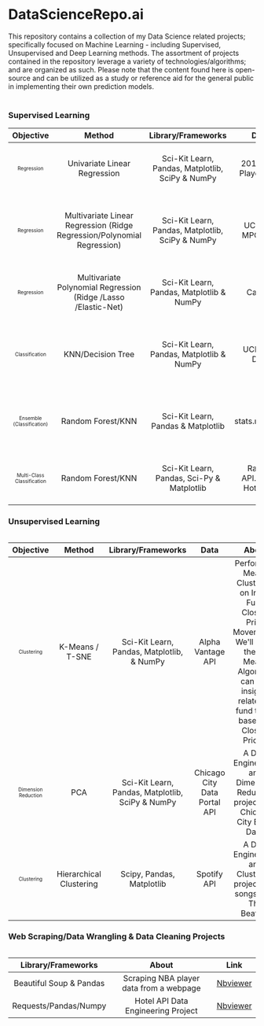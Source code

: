 # DataScienceRepo.ai 
This repository contains a collection of  my Data Science related projects; specifically focused on Machine Learning - including Supervised, Unsupervised and Deep Learning methods.  The assortment of  projects contained in the repository leverage  a variety of technologies/algorithms; and are organized as such. Please note that the content found here is open-source and can be utilized as a study or reference aid for the general public in implementing their own prediction models.
<br>
<br>
### Supervised Learning
<table>
<thead>
<tr>
<th align="center">Objective</th>
<th align="center">Method</th>
<th align="center">Library/Frameworks</th>
<th align="center">Data</th>
<th align="center">About</th>
<th align="center">Link</th>  
</tr>
<thead>

<tbody>
<tr>

<td align="center"><font size="1">Regression</font></td>
<td align="center">Univariate Linear Regression</td>
<td align="center">Sci-Kit Learn, Pandas, Matplotlib, SciPy & NumPy</td>
<td align="center">2015 NBA Player Data</td>
<td align="center">Linear Regression Model for NBA Player Weights.</td>  
<td align="center"><a href="https://nbviewer.jupyter.org/urls/gist.githubusercontent.com/TivoK/deda2bdfc10472596009625c92682b79/raw/af3a32323a9e7e022645863c349c60c79052aa4e/NBA.ipynb">Nbviewer</a></td>

</tr>
<tr>

<td align="center"><font size="1">Regression</font></td>
<td align="center">Multivariate Linear Regression (Ridge Regression/Polynomial Regression)</td>
<td align="center">Sci-Kit Learn, Pandas, Matplotlib, SciPy & NumPy</td>
<td align="center">UCI Auto MPG Data</td>
<td align="center">A comparison of Ridge Regression and Polynomial Regression on MPG Data.</td>  
<td align="center"><a href="https://nbviewer.jupyter.org/gist/TivoK/4c88b397f8bc31f42756b00256c5a2d4">Nbviewer</a></td>


</tr>

<tr>

<td align="center"><font size="1">Regression</font></td>
<td align="center">Multivariate Polynomial Regression (Ridge /Lasso /Elastic-Net)</td>
<td align="center">Sci-Kit Learn, Pandas, Matplotlib & NumPy</td>
<td align="center">CalcoFi</td>
<td align="center">Comparative analysis of various Regularization techniques.</td>  
<td align="center"><a href="https://nbviewer.jupyter.org/gist/TivoK/7a62e07756a10e37e57e81bc89c8ed50">Nbviewer</a></td>


</tr>
<tr>

<td align="center"><font size="1">Classification</font></td>
<td align="center">KNN/Decision Tree</td>
<td align="center">Sci-Kit Learn, Pandas, Matplotlib & NumPy</td>
<td align="center">UCI Audit Data</td>
<td align="center">An assessment of a KNN classification model vs. a Decision Tree classifier. </td>  
<td align="center"><a href="https://nbviewer.jupyter.org/gist/TivoK/033e73b7ab4a0489640ec97fc0aca518">Nbviewer</a></td>


</tr>
<tr>

<td align="center"><font size="1">Ensemble (Classification)</font></td>
<td align="center">Random Forest/KNN</td>
<td align="center">Sci-Kit Learn, Pandas & Matplotlib </td>
<td align="center">stats.nba.com</td>
<td align="center">An All-Star Classifier based on NBA Player Per Game Averages. </td>  
<td align="center"><a href="https://nbviewer.jupyter.org/gist/TivoK/8a9ab15f24c094e7fbd326bc83de5afb">Nbviewer</a></td>


</tr>

<tr>

<td align="center"><font size="1">Multi-Class Classification</font></td>
<td align="center">Random Forest/KNN</td>
<td align="center">Sci-Kit Learn, Pandas, Sci-Py & Matplotlib </td>
<td align="center">Rapid-API.com -Hotel API</td>
<td align="center">A Multi-Class classfication project for Hotel Star-Ratings. </td>  
<td align="center"><a href="https://nbviewer.jupyter.org/gist/TivoK/e54198604ed1a5684c5b6f9987f57f74">Nbviewer</a></td>


</tr>


</tbody>
  
<table>
  
  ### Unsupervised Learning
<table>
<thead>
<tr>
<th align="center">Objective</th>
<th align="center">Method</th>
<th align="center">Library/Frameworks</th>
<th align="center">Data</th>
<th align="center">About</th>
<th align="center">Link</th>  
</tr>
<thead>

<tbody>
<tr>

<td align="center"><font size="1">Clustering</font></td>
<td align="center">K-Means / T-SNE</td>
<td align="center">Sci-Kit Learn, Pandas, Matplotlib, & NumPy</td>
<td align="center">Alpha Vantage API</td>
<td align="center">Perform K-Means Clustering on Index Fund Closing Price Movements. We'll see if the K-Means Algorithm can find insights related to fund types based on Closing Prices.</td>  
<td align="center"><a href="https://nbviewer.jupyter.org/gist/TivoK/1e749b160fbbc748cd4982332bc2c7e3">Nbviewer</a></td>

</tr>
<tr>

<td align="center"><font size="1">Dimension Reduction</font></td>
<td align="center">PCA</td>
<td align="center">Sci-Kit Learn, Pandas, Matplotlib, SciPy & NumPy</td>
<td align="center">Chicago City Data Portal API</td>
<td align="center">A Data Engineering and Dimension Reduction project with Chicago City Block Data.</td>  
<td align="center"><a href="https://nbviewer.jupyter.org/gist/TivoK/62ac49661961e9953253891ff8202bfa">Nbviewer</a></td>


</tr>
<tr>

<td align="center"><font size="1">Clustering</font></td>
<td align="center">Hierarchical Clustering</td>
<td align="center">Scipy, Pandas, Matplotlib</td>
<td align="center">Spotify API</td>
<td align="center">A Data Engineering and Clustering project with songs from The Beatles.</td>  
<td align="center"><a href="https://nbviewer.jupyter.org/gist/TivoK/5332aaf629bfe1f545a4ad1cf3c4b1eb">Nbviewer</a></td>


</tr>

</tbody>
  
<table>
  
  
### Web Scraping/Data Wrangling & Data Cleaning Projects
<table>
<thead>
<tr>
<th align="center">Library/Frameworks</th>
<th align="center">About</th>
<th align="center">Link</th>  
</tr>
<thead>

<tbody>
<tr>


<td align="center">Beautiful Soup & Pandas</td>
<td align="center">Scraping NBA player data from a webpage</td>  
<td align="center"><a href="https://nbviewer.jupyter.org/gist/TivoK/780bc9056d4792002c838a4d6683d296">Nbviewer</a></td>

</tr>
<tr>


<td align="center">Requests/Pandas/Numpy</td>
<td align="center">Hotel API Data Engineering Project</td>  
<td align="center"><a href="https://nbviewer.jupyter.org/gist/TivoK/6405a29dd45ab41ae17a10d63e63a7ed">Nbviewer</a></td>
 
</tr>    
    
</tbody>
  
  
<table> 
 
